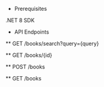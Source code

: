 * Prerequisites

.NET 8 SDK


* API Endpoints

** GET /books/search?query={query}

** GET /books/{id}

** POST /books

** GET /books
